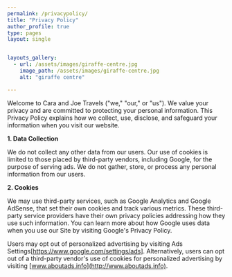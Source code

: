 ```yaml
---
permalink: /privacypolicy/
title: "Privacy Policy"
author_profile: true
type: pages
layout: single


layouts_gallery:
  - url: /assets/images/giraffe-centre.jpg
    image_path: /assets/images/giraffe-centre.jpg
    alt: "giraffe centre"

---
```


Welcome to Cara and Joe Travels ("we," "our," or "us"). We value your privacy and are committed to protecting your personal information. This Privacy Policy explains how we collect, use, disclose, and safeguard your information when you visit our website.

**1. Data Collection**

We do not collect any other data from our users. Our use of cookies is limited to those placed by third-party vendors, including Google, for the purpose of serving ads. We do not gather, store, or process any personal information from our users.

**2. Cookies**

We may use third-party services, such as Google Analytics and Google AdSense, that set their own cookies and track various metrics. These third-party service providers have their own privacy policies addressing how they use such information. You can learn more about how Google uses data when you use our Site by visiting Google's Privacy Policy.

Users may opt out of personalized advertising by visiting Ads Settings[https://www.google.com/settings/ads]. Alternatively, users can opt out of a third-party vendor's use of cookies for personalized advertising by visiting [www.aboutads.info](http://www.aboutads.info).


